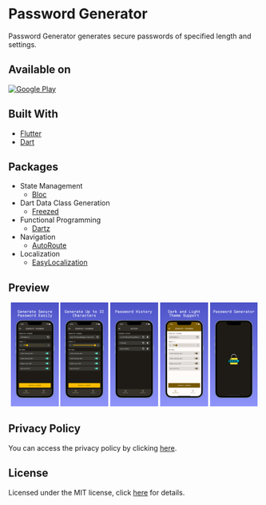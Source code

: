 # Password Generator

Password Generator generates secure passwords of specified length and settings.

## Available on
[![Google Play](https://play.google.com/intl/en_us/badges/images/badge_new.png)](https://play.google.com/store/apps/details?id=com.cem256.passwordgenerator)

## Built With

- [Flutter](https://flutter.dev/)
- [Dart](https://dart.dev/)

## Packages
- State Management
  - [Bloc](https://pub.dev/packages/flutter_bloc)
- Dart Data Class Generation
  - [Freezed](https://pub.dev/packages/freezed)
- Functional Programming
  - [Dartz](https://pub.dev/packages/dartz)
- Navigation
  - [AutoRoute](https://pub.dev/packages/auto_route)
- Localization
  - [EasyLocalization](https://pub.dev/packages/easy_localization)

## Preview

<p align='center'>
    <img src="screenshots/preview1.jpeg" width="19%"/>
    <img src="screenshots/preview2.jpeg" width="19%"/>
    <img src="screenshots/preview3.jpeg" width="19%"/>
    <img src="screenshots/preview4.jpeg" width="19%"/>
    <img src="screenshots/preview5.jpeg" width="19%"/>
</p>

## Privacy Policy

You can access the privacy policy by clicking [here](privacy-policy.md).

## License

Licensed under the MIT license, click [here](license.md) for details.

